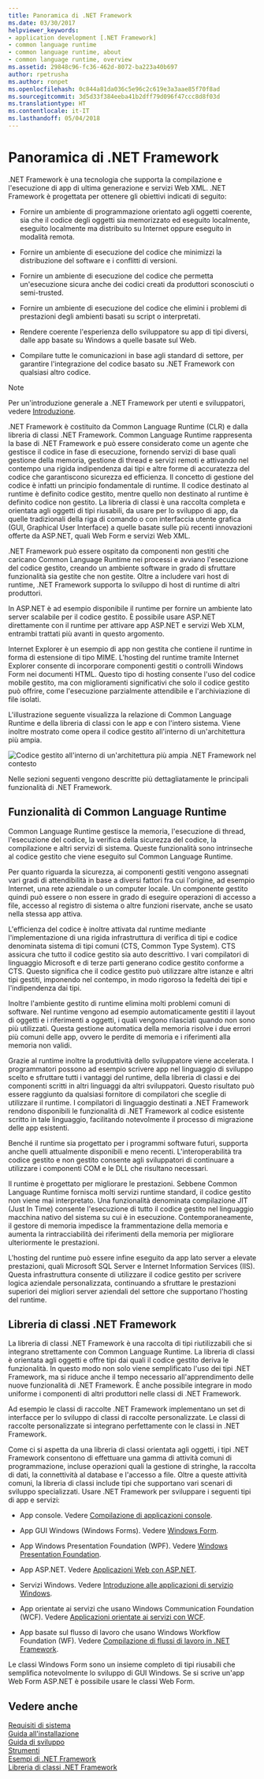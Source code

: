 ```yaml
---
title: Panoramica di .NET Framework
ms.date: 03/30/2017
helpviewer_keywords:
- application development [.NET Framework]
- common language runtime
- common language runtime, about
- common language runtime, overview
ms.assetid: 29848c96-fc36-462d-8072-ba223a40b697
author: rpetrusha
ms.author: ronpet
ms.openlocfilehash: 0c844a81da036c5e96c2c619e3a3aae85f70f8ad
ms.sourcegitcommit: 3d5d33f384eeba41b2dff79d096f47ccc8d8f03d
ms.translationtype: HT
ms.contentlocale: it-IT
ms.lasthandoff: 05/04/2018
---
```

# <a name="overview-of-the-net-framework"></a>Panoramica di .NET Framework

.NET Framework è una tecnologia che supporta la compilazione e l'esecuzione di app di ultima generazione e servizi Web XML. .NET Framework è progettata per ottenere gli obiettivi indicati di seguito:

- Fornire un ambiente di programmazione orientato agli oggetti coerente, sia che il codice degli oggetti sia memorizzato ed eseguito localmente, eseguito localmente ma distribuito su Internet oppure eseguito in modalità remota.

- Fornire un ambiente di esecuzione del codice che minimizzi la distribuzione del software e i conflitti di versioni.

- Fornire un ambiente di esecuzione del codice che permetta un'esecuzione sicura anche dei codici creati da produttori sconosciuti o semi-trusted.

- Fornire un ambiente di esecuzione del codice che elimini i problemi di prestazioni degli ambienti basati su script o interpretati.

- Rendere coerente l'esperienza dello sviluppatore su app di tipi diversi, dalle app basate su Windows a quelle basate sul Web.

- Compilare tutte le comunicazioni in base agli standard di settore, per garantire l'integrazione del codice basato su .NET Framework con qualsiasi altro codice.

> [!NOTE]
> Per un'introduzione generale a .NET Framework per utenti e sviluppatori, vedere [Introduzione](../../../docs/framework/get-started/index.md).

.NET Framework è costituito da Common Language Runtime (CLR) e dalla libreria di classi .NET Framework. Common Language Runtime rappresenta la base di .NET Framework e può essere considerato come un agente che gestisce il codice in fase di esecuzione, fornendo servizi di base quali gestione della memoria, gestione di thread e servizi remoti e attivando nel contempo una rigida indipendenza dai tipi e altre forme di accuratezza del codice che garantiscono sicurezza ed efficienza. Il concetto di gestione del codice è infatti un principio fondamentale di runtime. Il codice destinato al runtime è definito codice gestito, mentre quello non destinato al runtime è definito codice non gestito. La libreria di classi è una raccolta completa e orientata agli oggetti di tipi riusabili, da usare per lo sviluppo di app, da quelle tradizionali della riga di comando o con interfaccia utente grafica (GUI, Graphical User Interface) a quelle basate sulle più recenti innovazioni offerte da ASP.NET, quali Web Form e servizi Web XML.

.NET Framework può essere ospitato da componenti non gestiti che caricano Common Language Runtime nei processi e avviano l'esecuzione del codice gestito, creando un ambiente software in grado di sfruttare funzionalità sia gestite che non gestite. Oltre a includere vari host di runtime, .NET Framework supporta lo sviluppo di host di runtime di altri produttori.

In ASP.NET è ad esempio disponibile il runtime per fornire un ambiente lato server scalabile per il codice gestito. È possibile usare ASP.NET direttamente con il runtime per attivare app ASP.NET e servizi Web XLM, entrambi trattati più avanti in questo argomento.

Internet Explorer è un esempio di app non gestita che contiene il runtime in forma di estensione di tipo MIME. L'hosting del runtime tramite Internet Explorer consente di incorporare componenti gestiti o controlli Windows Form nei documenti HTML. Questo tipo di hosting consente l'uso del codice mobile gestito, ma con miglioramenti significativi che solo il codice gestito può offrire, come l'esecuzione parzialmente attendibile e l'archiviazione di file isolati.

L'illustrazione seguente visualizza la relazione di Common Language Runtime e della libreria di classi con le app e con l'intero sistema. Viene inoltre mostrato come opera il codice gestito all'interno di un'architettura più ampia.

![Codice gestito all'interno di un'architettura più ampia](../../../docs/framework/get-started/media/circle.gif "circle") .NET Framework nel contesto

Nelle sezioni seguenti vengono descritte più dettagliatamente le principali funzionalità di .NET Framework.

## <a name="features-of-the-common-language-runtime"></a>Funzionalità di Common Language Runtime

Common Language Runtime gestisce la memoria, l'esecuzione di thread, l'esecuzione del codice, la verifica della sicurezza del codice, la compilazione e altri servizi di sistema. Queste funzionalità sono intrinseche al codice gestito che viene eseguito sul Common Language Runtime.

Per quanto riguarda la sicurezza, ai componenti gestiti vengono assegnati vari gradi di attendibilità in base a diversi fattori fra cui l'origine, ad esempio Internet, una rete aziendale o un computer locale. Un componente gestito quindi può essere o non essere in grado di eseguire operazioni di accesso a file, accesso al registro di sistema o altre funzioni riservate, anche se usato nella stessa app attiva.

L'efficienza del codice è inoltre attivata dal runtime mediante l'implementazione di una rigida infrastruttura di verifica di tipi e codice denominata sistema di tipi comuni (CTS, Common Type System). CTS assicura che tutto il codice gestito sia auto descrittivo. I vari compilatori di linguaggio Microsoft e di terze parti generano codice gestito conforme a CTS. Questo significa che il codice gestito può utilizzare altre istanze e altri tipi gestiti, imponendo nel contempo, in modo rigoroso la fedeltà dei tipi e l'indipendenza dai tipi.

Inoltre l'ambiente gestito di runtime elimina molti problemi comuni di software. Nel runtime vengono ad esempio automaticamente gestiti il layout di oggetti e i riferimenti a oggetti, i quali vengono rilasciati quando non sono più utilizzati. Questa gestione automatica della memoria risolve i due errori più comuni delle app, ovvero le perdite di memoria e i riferimenti alla memoria non validi.

Grazie al runtime inoltre la produttività dello sviluppatore viene accelerata. I programmatori possono ad esempio scrivere app nel linguaggio di sviluppo scelto e sfruttare tutti i vantaggi del runtime, della libreria di classi e dei componenti scritti in altri linguaggi da altri sviluppatori. Questo risultato può essere raggiunto da qualsiasi fornitore di compilatori che sceglie di utilizzare il runtime. I compilatori di linguaggio destinati a .NET Framework rendono disponibili le funzionalità di .NET Framework al codice esistente scritto in tale linguaggio, facilitando notevolmente il processo di migrazione delle app esistenti.

Benché il runtime sia progettato per i programmi software futuri, supporta anche quelli attualmente disponibili e meno recenti. L'interoperabilità tra codice gestito e non gestito consente agli sviluppatori di continuare a utilizzare i componenti COM e le DLL che risultano necessari.

Il runtime è progettato per migliorare le prestazioni. Sebbene Common Language Runtime fornisca molti servizi runtime standard, il codice gestito non viene mai interpretato. Una funzionalità denominata compilazione JIT (Just In Time) consente l'esecuzione di tutto il codice gestito nel linguaggio macchina nativo del sistema su cui è in esecuzione. Contemporaneamente, il gestore di memoria impedisce la frammentazione della memoria e aumenta la rintracciabilità dei riferimenti della memoria per migliorare ulteriormente le prestazioni.

L'hosting del runtime può essere infine eseguito da app lato server a elevate prestazioni, quali Microsoft SQL Server e Internet Information Services (IIS). Questa infrastruttura consente di utilizzare il codice gestito per scrivere logica aziendale personalizzata, continuando a sfruttare le prestazioni superiori dei migliori server aziendali del settore che supportano l'hosting del runtime.

## <a name="net-framework-class-library"></a>Libreria di classi .NET Framework

La libreria di classi .NET Framework è una raccolta di tipi riutilizzabili che si integrano strettamente con Common Language Runtime. La libreria di classi è orientata agli oggetti e offre tipi dai quali il codice gestito deriva le funzionalità. In questo modo non solo viene semplificato l'uso dei tipi .NET Framework, ma si riduce anche il tempo necessario all'apprendimento delle nuove funzionalità di .NET Framework. È anche possibile integrare in modo uniforme i componenti di altri produttori nelle classi di .NET Framework.

Ad esempio le classi di raccolte .NET Framework implementano un set di interfacce per lo sviluppo di classi di raccolte personalizzate. Le classi di raccolte personalizzate si integrano perfettamente con le classi in .NET Framework.

Come ci si aspetta da una libreria di classi orientata agli oggetti, i tipi .NET Framework consentono di effettuare una gamma di attività comuni di programmazione, incluse operazioni quali la gestione di stringhe, la raccolta di dati, la connettività al database e l'accesso a file. Oltre a queste attività comuni, la libreria di classi include tipi che supportano vari scenari di sviluppo specializzati. Usare .NET Framework per sviluppare i seguenti tipi di app e servizi:

- App console. Vedere [Compilazione di applicazioni console](../../../docs/standard/building-console-apps.md).

- App GUI Windows (Windows Forms). Vedere [Windows Form](../../../docs/framework/winforms/index.md).

- App Windows Presentation Foundation (WPF). Vedere [Windows Presentation Foundation](../../../docs/framework/wpf/index.md).

- App ASP.NET. Vedere [Applicazioni Web con ASP.NET](../../../docs/framework/develop-web-apps-with-aspnet.md).

- Servizi Windows. Vedere [Introduzione alle applicazioni di servizio Windows](../../../docs/framework/windows-services/introduction-to-windows-service-applications.md).

- App orientate ai servizi che usano Windows Communication Foundation (WCF). Vedere [Applicazioni orientate ai servizi con WCF](../../../docs/framework/wcf/index.md).

- App basate sul flusso di lavoro che usano Windows Workflow Foundation (WF). Vedere [Compilazione di flussi di lavoro in .NET Framework](http://msdn.microsoft.com/library/cbf3880f-dc7b-466d-b808-1109b1223f4a).

Le classi Windows Form sono un insieme completo di tipi riusabili che semplifica notevolmente lo sviluppo di GUI Windows. Se si scrive un'app Web Form ASP.NET è possibile usare le classi Web Form.

## <a name="see-also"></a>Vedere anche

[Requisiti di sistema](../../../docs/framework/get-started/system-requirements.md)   
[Guida all'installazione](../../../docs/framework/install/index.md)   
[Guida di sviluppo](../../../docs/framework/development-guide.md)   
[Strumenti](../../../docs/framework/tools/index.md)   
[Esempi di .NET Framework](http://msdn.microsoft.com/library/177055f8-4a1f-43e7-aee6-995c196079b1)   
[Libreria di classi .NET Framework](http://go.microsoft.com/fwlink/?LinkID=227195)
